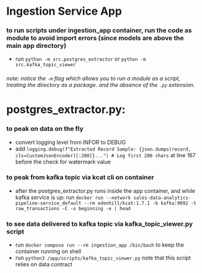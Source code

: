 # Ingestion Service App

### to run scripts under ingestion_app container, run the code as module to avoid import errors (since models are above the main app directory)
- run `python -m src.postgres_extractor` or `python -m src.kafka_topic_viewer`

###### note: notice the `-m` flag which allows you to run a module as a script, treating the directory as a package. and the absence of the `.py` extension.

# postgres_extractor.py:

### to peak on data on the fly
- convert logging level from INFOR to DEBUG
- add `logging.debug(f"Extracted Record Sample: {json.dumps(record, cls=CustomJsonEncoder)[:200]}...") # Log first 200 chars` at line 167 before the check for watermark value

### to peak from kafka topic via kcat cli on container
- after the postgres_extractor.py runs inside the app container, and while kafka service is up: 
  run `docker run --network sales-data-analytics-pipeline-service_default --rm edenhill/kcat:1.7.1 -b kafka:9092 -t raw_transactions -C -o beginning -e | head`

### to see data delivered to kafka topic via kafka_topic_viewer.py script 
- run `docker compose run --rm ingestion_app /bin/bash` to keep the container running on shell
- run `python3 /app/scripts/kafka_topic_viewer.py` note that this script relies on data contract

